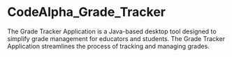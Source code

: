 # CodeAlpha_Grade_Tracker
The Grade Tracker Application is a Java-based desktop tool designed to simplify grade management for educators and students. The Grade Tracker Application streamlines the process of tracking and managing grades.
